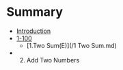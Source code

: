 # Summary

* [Introduction](README.md)
* [1-100](/1-100/README.md)
  * [1.Two Sum\(E\)](/1 Two Sum.md)
* 2. Add Two Numbers

